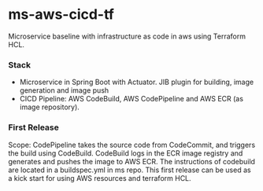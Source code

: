 # ms-aws-cicd-tf
Microservice baseline with infrastructure as code in aws using Terraform HCL. 

### Stack 
* Microservice in Spring Boot with Actuator. JIB plugin for building, image generation and image push
* CICD Pipeline: AWS CodeBuild, AWS CodePipeline and AWS ECR (as image repository).

### First Release
Scope: CodePipeline takes the source code from CodeCommit, and triggers the build using CodeBuild. CodeBuild logs in the ECR image registry and generates and pushes the image to AWS ECR. The instructions of codebuild are located in a buildspec.yml in ms repo.
This first release can be used as a kick start for using AWS resources and terraform HCL.
